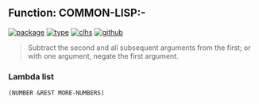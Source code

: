 ## Function: COMMON-LISP:-
[![package](https://img.shields.io/badge/Package-COMMON--LISP-5f9ea0.svg?style=social&colorA=999999)](../) [![type](https://img.shields.io/badge/Type-Function-5f9ea0.svg?style=social&colorA=999999)](../#function) [![clhs](https://img.shields.io/badge/CLHS----5f9ea0.svg?style=social&colorA=999999)](http://www.lispworks.com/documentation/HyperSpec/Body/a__.htm) [![github](https://img.shields.io/badge/GitHub-View_the_source-5f9ea0.svg?style=social&colorA=999999&logo=github)](https://github.com/sbcl/sbcl/blob/master/src/code/numbers.lisp/) 

> Subtract the second and all subsequent arguments from the first;
> or with one argument, negate the first argument.

### Lambda list
```
(NUMBER &REST MORE-NUMBERS)
```
